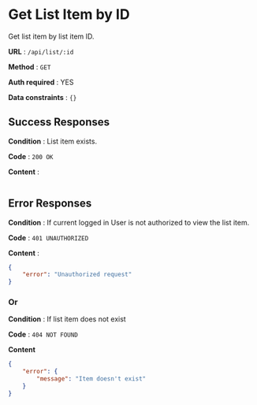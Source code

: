 # Get List Item by ID

Get list item by list item ID.

**URL** : `/api/list/:id`

**Method** : `GET`

**Auth required** : YES

**Data constraints** : `{}`

## Success Responses

**Condition** : List item exists.

**Code** : `200 OK`

**Content** : 

```json

```

## Error Responses

**Condition** : If current logged in User is not authorized to view the list item.

**Code** : `401 UNAUTHORIZED`

**Content** : 

```json
{
    "error": "Unauthorized request"
}
```

### Or

**Condition** : If list item does not exist

**Code** : `404 NOT FOUND`

**Content**

```json
{
    "error": {
        "message": "Item doesn't exist"
    }
}
```

